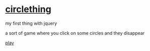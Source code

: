 [circlething](http://lukehoffmann.github.com/circlething)
=========

my first thing with jquery

a sort of game where you click on some circles and they disappear

[play](http://lukehoffmann.github.com/circlething)

